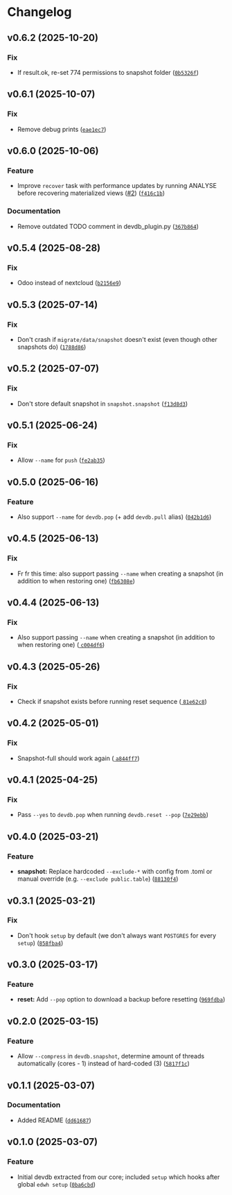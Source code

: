 # Changelog

<!--next-version-placeholder-->

## v0.6.2 (2025-10-20)

### Fix

* If result.ok, re-set 774 permissions to snapshot folder ([`0b5326f`](https://github.com/educationwarehouse/edwh-devdb-plugin/commit/0b5326f2bde70201b20c24e63ee0adefa3cc692c))

## v0.6.1 (2025-10-07)

### Fix

* Remove debug prints ([`eae1ec7`](https://github.com/educationwarehouse/edwh-devdb-plugin/commit/eae1ec730fc18b935c8bc21b59000ebcf8d1a20c))

## v0.6.0 (2025-10-06)

### Feature

* Improve `recover` task with performance updates by running ANALYSE before recovering materialized views ([#2](https://github.com/educationwarehouse/edwh-devdb-plugin/issues/2)) ([`f416c1b`](https://github.com/educationwarehouse/edwh-devdb-plugin/commit/f416c1be2b0a16fd0f27b1ac4af10fce9ea239a4))

### Documentation

* Remove outdated TODO comment in devdb_plugin.py ([`367b864`](https://github.com/educationwarehouse/edwh-devdb-plugin/commit/367b86452ff50c10d85ed39c0f849637058fffff))

## v0.5.4 (2025-08-28)

### Fix

* Odoo instead of nextcloud ([`b2156e9`](https://github.com/educationwarehouse/edwh-devdb-plugin/commit/b2156e93bdaddcefba86fb28285558c1becd16bf))

## v0.5.3 (2025-07-14)

### Fix

* Don't crash if `migrate/data/snapshot` doesn't exist (even though other snapshots do) ([`1788d86`](https://github.com/educationwarehouse/edwh-devdb-plugin/commit/1788d86971cb3b559f0b445a45273a4626299941))

## v0.5.2 (2025-07-07)

### Fix

* Don't store default snapshot in `snapshot.snapshot` ([`f13d8d3`](https://github.com/educationwarehouse/edwh-devdb-plugin/commit/f13d8d3d98fd0244b459e4b580f1d26370754c73))

## v0.5.1 (2025-06-24)

### Fix

* Allow `--name` for `push` ([`fe2ab35`](https://github.com/educationwarehouse/edwh-devdb-plugin/commit/fe2ab356da0df3e3531b08429a81b3972f1815c5))

## v0.5.0 (2025-06-16)

### Feature

* Also support `--name` for `devdb.pop` (+ add `devdb.pull` alias)
  ([`042b1d6`](https://github.com/educationwarehouse/edwh-devdb-plugin/commit/042b1d6f6ff5edd75372b95333b46d39c90bf1be))

## v0.4.5 (2025-06-13)

### Fix

* Fr fr this time: also support passing `--name` when creating a snapshot (in addition to when restoring one)
  ([`fb6308e`](https://github.com/educationwarehouse/edwh-devdb-plugin/commit/fb6308e349cc0e388c6de023fb3cf7969a642371))

## v0.4.4 (2025-06-13)

### Fix

* Also support passing `--name` when creating a snapshot (in addition to when restoring one) ([
  `c004df6`](https://github.com/educationwarehouse/edwh-devdb-plugin/commit/c004df672b0ef58c1f094490fe78c499005db2c6))

## v0.4.3 (2025-05-26)

### Fix

* Check if snapshot exists before running reset sequence ([
  `81e62c8`](https://github.com/educationwarehouse/edwh-devdb-plugin/commit/81e62c8832f8d8925d79d5fbb442267b4b8ff132))

## v0.4.2 (2025-05-01)

### Fix

* Snapshot-full should work again ([
  `a844ff7`](https://github.com/educationwarehouse/edwh-devdb-plugin/commit/a844ff7e0c5304c0a7eef09b959d5b87c0704982))

## v0.4.1 (2025-04-25)

### Fix

* Pass `--yes` to `devdb.pop` when running `devdb.reset --pop`
([`7e29ebb`](https://github.com/educationwarehouse/edwh-devdb-plugin/commit/7e29ebb6661adc2094deb2ccf518b1fc854f8ba0))

## v0.4.0 (2025-03-21)

### Feature

* **snapshot:** Replace hardcoded `--exclude-*` with config from .toml or manual override 
(e.g. `--exclude public.table`) ([`88130f4`](https://github.com/educationwarehouse/edwh-devdb-plugin/commit/88130f4e9067582cda820c91d0f5cc3d86230590))

## v0.3.1 (2025-03-21)

### Fix

* Don't hook `setup` by default (we don't always want `POSTGRES` for every `setup`)
([`858fba4`](https://github.com/educationwarehouse/edwh-devdb-plugin/commit/858fba4df35dcdaa0c6ebb1881c528861a648208))

## v0.3.0 (2025-03-17)

### Feature

* **reset:** Add `--pop` option to download a backup before resetting 
([`969fdba`](https://github.com/educationwarehouse/edwh-devdb-plugin/commit/969fdba6b2d905791fcdacd912fffa8bf440ad9f))

## v0.2.0 (2025-03-15)

### Feature

* Allow `--compress` in `devdb.snapshot`, determine amount of threads automatically (cores - 1) instead of hard-coded 
(3) ([`5817f1c`](https://github.com/educationwarehouse/edwh-devdb-plugin/commit/5817f1c048b6b6c0f5cf1be69c94d5240f8d1d3a))

## v0.1.1 (2025-03-07)

### Documentation

* Added README
([`dd61687`](https://github.com/educationwarehouse/edwh-devdb-plugin/commit/dd61687562482dca3be57ec9bcedc18083a52ead))

## v0.1.0 (2025-03-07)

### Feature

* Initial devdb extracted from our core; included `setup` which hooks after global `edwh setup` 
([`0ba6cbd`](https://github.com/educationwarehouse/edwh-devdb-plugin/commit/0ba6cbde9724b32a6259a755dbbcaf8f5caa8301))
